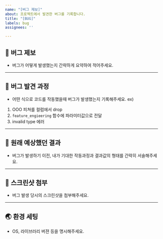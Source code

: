 ```yaml
---
name: "[버그 제보]"
about: 프로젝트에서 발견한 버그를 기록합니다.
title: "[BUG]"
labels: bug
assignees: ''

---
```


## 🐞  버그 제보

- 버그가 어떻게 발생했는지 간략하게 요약하여 적어주세요.

---

## 👣  버그 발견 과정

- 어떤 식으로 코드를 작동했을때 버그가 발생했는지 기록해주세요.
ex)
1. OOO 피쳐를 컬럼에서 drop
2. `feature_engieering` 함수에 파라미터값으로 전달
3. invalid type 에러

---

## 🤔  원래 예상했던 결과

- 버그가 발생하기 이전, 내가 기대한 작동과정과 결과값의 형태를 간략히 서술해주세요.

---

## 📸   스크린샷 첨부

- 버그 발생 당시의 스크린샷을 첨부해주세요.

---

## 🌏  환경 세팅

- OS, 라이브러리 버젼 등을 명시해주세요.
